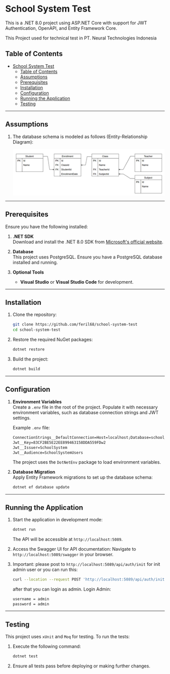 # School System Test

This is a .NET 8.0 project using ASP.NET Core with support for JWT Authentication, OpenAPI, and Entity Framework Core.

This Project used for technical test in PT. Neural Technologies Indonesia

## Table of Contents

- [School System Test](#school-system-test)
  - [Table of Contents](#table-of-contents)
  - [Assumptions](#assumptions)
  - [Prerequisites](#prerequisites)
  - [Installation](#installation)
  - [Configuration](#configuration)
  - [Running the Application](#running-the-application)
  - [Testing](#testing)

---
## Assumptions

1. The database schema is modeled as follows (Entity-Relationship Diagram):

   ![ERD Diagram](./images/erd.png "Entity-Relationship Diagram")

---

## Prerequisites

Ensure you have the following installed:

1. **.NET SDK**  
   Download and install the .NET 8.0 SDK from [Microsoft's official website](https://dotnet.microsoft.com/download/dotnet/8.0).

2. **Database**  
   This project uses PostgreSQL. Ensure you have a PostgreSQL database installed and running.

3. **Optional Tools**  
   - **Visual Studio** or **Visual Studio Code** for development.

---

## Installation

1. Clone the repository:
   ```bash
   git clone https://github.com/feril68/school-system-test
   cd school-system-test
   ```

2. Restore the required NuGet packages:
   ```bash
   dotnet restore
   ```

3. Build the project:
   ```bash
   dotnet build
   ```

---

## Configuration

1. **Environment Variables**  
   Create a `.env` file in the root of the project. Populate it with necessary environment variables, such as database connection strings and JWT settings.

   Example `.env` file:
   ```
   ConnectionStrings__DefaultConnection=Host=localhost;Database=school_system;Username=postgres;Password=test123
   Jwt__Key=83CF2BE5E22EE899463158DDA559FDw2
   Jwt__Issuer=SchoolSystem
   Jwt__Audience=SchoolSystemUsers
   ```

   The project uses the `DotNetEnv` package to load environment variables.

2. **Database Migration**  
   Apply Entity Framework migrations to set up the database schema:
   ```bash
   dotnet ef database update
   ```

---

## Running the Application

1. Start the application in development mode:
   ```bash
   dotnet run
   ```

   The API will be accessible at `http://localhost:5089`.

2. Access the Swagger UI for API documentation:
   Navigate to `http://localhost:5089/swagger` in your browser.

3. Important: please post to `http://localhost:5089/api/auth/init` for init admin user or you can run this:
   ```bash
   curl --location --request POST 'http://localhost:5089/api/auth/init'
   ```
   after that you can login as admin. Login Admin:
   ```
   username = admin
   password = admin
   ```

---

## Testing

This project uses `xUnit` and `Moq` for testing. To run the tests:

1. Execute the following command:
   ```bash
   dotnet test
   ```

2. Ensure all tests pass before deploying or making further changes.

